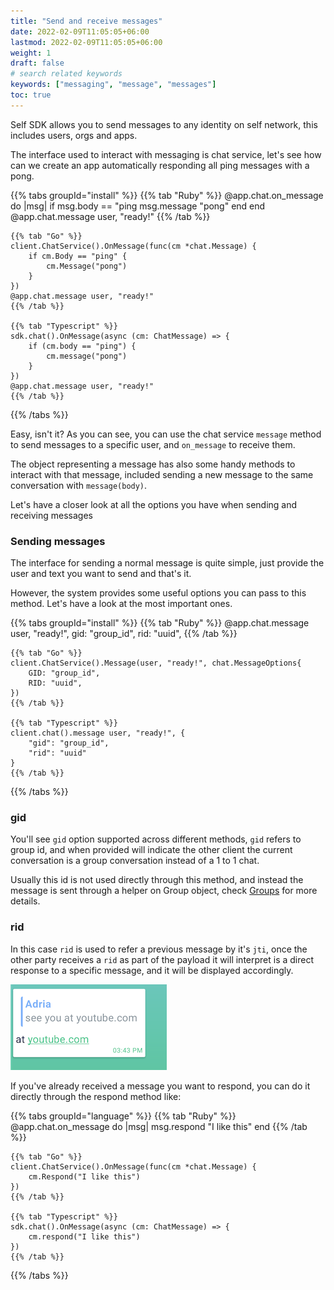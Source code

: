 ```yaml
---
title: "Send and receive messages"
date: 2022-02-09T11:05:05+06:00
lastmod: 2022-02-09T11:05:05+06:00
weight: 1
draft: false
# search related keywords
keywords: ["messaging", "message", "messages"]
toc: true
---
```


Self SDK allows you to send messages to any identity on self network, this includes users, orgs and apps.

The interface used to interact with messaging is chat service, let's see how can we create an app automatically responding all ping messages with a pong.

{{% tabs groupId="install" %}}
    {{% tab "Ruby" %}}
    @app.chat.on_message do |msg|
        if msg.body == "ping
            msg.message "pong"
        end
    end
    @app.chat.message user, "ready!"
    {{% /tab %}}

    {{% tab "Go" %}}
    client.ChatService().OnMessage(func(cm *chat.Message) {
        if cm.Body == "ping" {
            cm.Message("pong")
        }
    })
    @app.chat.message user, "ready!"
    {{% /tab %}}

    {{% tab "Typescript" %}}
    sdk.chat().OnMessage(async (cm: ChatMessage) => {
        if (cm.body == "ping") {
            cm.message("pong")
        }
    })
    @app.chat.message user, "ready!"
    {{% /tab %}}
{{% /tabs %}}

Easy, isn't it? As you can see, you can use the chat service `message` method to send messages to a specific user, and `on_message` to receive them. 

The object representing a message has also some handy methods to interact with that message, included sending a new message to the same conversation with `message(body)`.

Let's have a closer look at all the options you have when sending and receiving messages

### Sending messages

The interface for sending a normal message is quite simple, just provide the user and text you want to send and that's it. 

However, the system provides some useful options you can pass to this method. Let's have a look at the most important ones.

{{% tabs groupId="install" %}}
    {{% tab "Ruby" %}}
    @app.chat.message user, "ready!", gid: "group_id",
                                      rid: "uuid",
    {{% /tab %}}

    {{% tab "Go" %}}
    client.ChatService().Message(user, "ready!", chat.MessageOptions{
        GID: "group_id",
        RID: "uuid",
    })
    {{% /tab %}}

    {{% tab "Typescript" %}}
    client.chat().message user, "ready!", {
        "gid": "group_id",
        "rid": "uuid"
    }
    {{% /tab %}}
{{% /tabs %}}

### gid

You'll see `gid` option supported across different methods, `gid` refers to group id, and when provided will indicate the other client the current conversation is a group conversation instead of a 1 to 1 chat.

Usually this id is not used directly through this method, and instead the message is sent through a helper on Group object, check [Groups](/messaging/groups) for more details.

### rid

In this case `rid` is used to refer a previous message by it's `jti`, once the other party receives a `rid` as part of the payload it will interpret is a direct response to a specific message, and it will be displayed accordingly. 

![image example](rid.png "Message reply")

If you've already received a message you want to respond, you can do it directly through the respond method like:

{{% tabs groupId="language" %}}
    {{% tab "Ruby" %}}
    @app.chat.on_message do |msg|
        msg.respond "I like this"
    end
    {{% /tab %}}

    {{% tab "Go" %}}
    client.ChatService().OnMessage(func(cm *chat.Message) {
        cm.Respond("I like this")
    })
    {{% /tab %}}

    {{% tab "Typescript" %}}
    sdk.chat().OnMessage(async (cm: ChatMessage) => {
        cm.respond("I like this")
    })
    {{% /tab %}}
{{% /tabs %}}